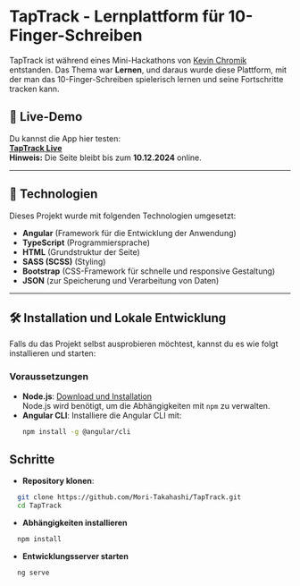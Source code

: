 # TapTrack - Lernplattform für 10-Finger-Schreiben

TapTrack ist während eines Mini-Hackathons von [Kevin Chromik](https://www.youtube.com/@KevinChromik) entstanden. Das Thema war **Lernen**, und daraus wurde diese Plattform, mit der man das 10-Finger-Schreiben spielerisch lernen und seine Fortschritte tracken kann.

## 🔗 Live-Demo
Du kannst die App hier testen:  
[**TapTrack Live**](https://taptrack.pages.dev/)  
**Hinweis:** Die Seite bleibt bis zum **10.12.2024** online.

---

## 🚀 Technologien
Dieses Projekt wurde mit folgenden Technologien umgesetzt:
- **Angular** (Framework für die Entwicklung der Anwendung)
- **TypeScript** (Programmiersprache)
- **HTML** (Grundstruktur der Seite)
- **SASS (SCSS)** (Styling)
- **Bootstrap** (CSS-Framework für schnelle und responsive Gestaltung)
- **JSON** (zur Speicherung und Verarbeitung von Daten)

---

## 🛠 Installation und Lokale Entwicklung

Falls du das Projekt selbst ausprobieren möchtest, kannst du es wie folgt installieren und starten:

### Voraussetzungen
- **Node.js**: [Download und Installation](https://nodejs.org/)  
  Node.js wird benötigt, um die Abhängigkeiten mit `npm` zu verwalten.
- **Angular CLI**: Installiere die Angular CLI mit:
  ```bash
  npm install -g @angular/cli

## Schritte
- **Repository klonen**:
```bash
  git clone https://github.com/Mori-Takahashi/TapTrack.git
  cd TapTrack
```

- **Abhängigkeiten installieren**
```bash
  npm install
```

- **Entwicklungsserver starten**
```bash
  ng serve
```
